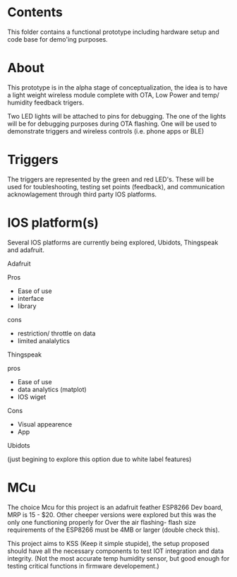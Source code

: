 # Contents

This folder contains a functional prototype including hardware setup and code base for demo'ing purposes. 

# About
This prototype is in the alpha stage of conceptualization, the idea is to have a light weight wireless module complete with OTA, Low Power and temp/ humidity feedback trigers. 

Two LED lights will be attached to pins for debugging.  The one of the lights will be for debugging purposes during OTA flashing.  One will be used to demonstrate triggers and wireless controls (i.e. phone apps or BLE)

# Triggers

The triggers are represented by the green and red LED's.  These will be used for toubleshooting, testing set points (feedback), and communication acknowlagement through third party IOS platforms.

# IOS platform(s)

Several IOS platforms are currently being explored, Ubidots, Thingspeak and adafruit.

Adafruit 

Pros 
- Ease of use
- interface
- library

cons
- restriction/ throttle on data
- limited analalytics

Thingspeak

pros
- Ease of use
- data analytics (matplot)
- IOS wiget

Cons 
- Visual appearence
- App 

Ubidots

(just begining to explore this option due to white label features) 


# MCu

The choice Mcu for this project is an adafruit feather ESP8266 Dev board, MRP is  15 - $20. Other cheeper versions were explored but this was the only one functioning properly for Over the air flashing- flash size requirements of the ESP8266 must be 4MB or larger (double check this).

This project aims to KSS (Keep it simple stupide), the setup proposed should have all the necessary components to test IOT integration and data integrity. (Not the most accurate temp humidity sensor, but good enough for testing critical functions in firmware developement.)


